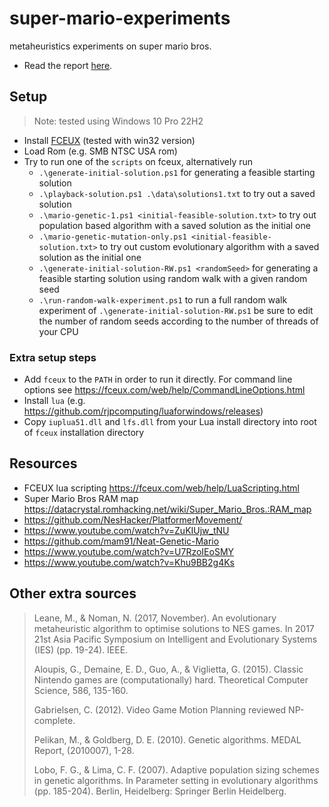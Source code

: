 # super-mario-experiments

metaheuristics experiments on super mario bros.

- Read the report [here](https://github.com/filfreire/super-mario-experiments/blob/main/report.pdf).

## Setup

> Note: tested using Windows 10 Pro 22H2

- Install [FCEUX](https://github.com/TASEmulators/fceux) (tested with win32 version)
- Load Rom (e.g. SMB NTSC USA rom)
- Try to run one of the `scripts` on fceux, alternatively run
  - `.\generate-initial-solution.ps1` for generating a feasible starting solution
  - `.\playback-solution.ps1 .\data\solutions1.txt` to try out a saved solution
  - `.\mario-genetic-1.ps1 <initial-feasible-solution.txt>` to try out population based algorithm with a saved solution as the initial one
  - `.\mario-genetic-mutation-only.ps1 <initial-feasible-solution.txt>` to try out custom evolutionary algorithm with a saved solution as the initial one
  - `.\generate-initial-solution-RW.ps1 <randomSeed>`  for generating a feasible starting solution using random walk with a given random seed
  - `.\run-random-walk-experiment.ps1` to run a full random walk experiment of `.\generate-initial-solution-RW.ps1` be sure to edit the number of random seeds according to the number of threads of your CPU

### Extra setup steps

- Add `fceux` to the `PATH` in order to run it directly. For command line options see <https://fceux.com/web/help/CommandLineOptions.html>
- Install `lua` (e.g. <https://github.com/rjpcomputing/luaforwindows/releases>)
- Copy `iuplua51.dll` and `lfs.dll` from your Lua install directory into root of `fceux` installation directory

## Resources

- FCEUX lua scripting <https://fceux.com/web/help/LuaScripting.html>
- Super Mario Bros RAM map <https://datacrystal.romhacking.net/wiki/Super_Mario_Bros.:RAM_map>
- <https://github.com/NesHacker/PlatformerMovement/>
- <https://www.youtube.com/watch?v=ZuKIUjw_tNU>
- <https://github.com/mam91/Neat-Genetic-Mario>
- <https://www.youtube.com/watch?v=U7RzoIEoSMY>
- <https://www.youtube.com/watch?v=Khu9BB2g4Ks>

## Other extra sources

> Leane, M., & Noman, N. (2017, November). An evolutionary metaheuristic algorithm to optimise solutions to NES games. In 2017 21st Asia Pacific Symposium on Intelligent and Evolutionary Systems (IES) (pp. 19-24). IEEE.
>
> Aloupis, G., Demaine, E. D., Guo, A., & Viglietta, G. (2015). Classic Nintendo games are (computationally) hard. Theoretical Computer Science, 586, 135-160.
>
> Gabrielsen, C. (2012). Video Game Motion Planning reviewed NP-complete.
>
> Pelikan, M., & Goldberg, D. E. (2010). Genetic algorithms. MEDAL Report, (2010007), 1-28.
>
> Lobo, F. G., & Lima, C. F. (2007). Adaptive population sizing schemes in genetic algorithms. In Parameter setting in evolutionary algorithms (pp. 185-204). Berlin, Heidelberg: Springer Berlin Heidelberg.
